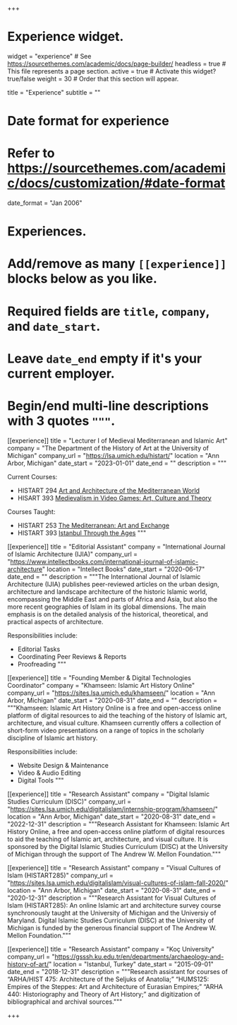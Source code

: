 +++
# Experience widget.
widget = "experience"  # See https://sourcethemes.com/academic/docs/page-builder/
headless = true  # This file represents a page section.
active = true  # Activate this widget? true/false
weight = 30  # Order that this section will appear.

title = "Experience"
subtitle = ""

# Date format for experience
#   Refer to https://sourcethemes.com/academic/docs/customization/#date-format
date_format = "Jan 2006"

# Experiences.
#   Add/remove as many `[[experience]]` blocks below as you like.
#   Required fields are `title`, `company`, and `date_start`.
#   Leave `date_end` empty if it's your current employer.
#   Begin/end multi-line descriptions with 3 quotes `"""`.




[[experience]]
  title = "Lecturer I of Medieval Mediterranean and Islamic Art"
  company = "The Department of the History of Art at the University of Michigan"
  company_url = "https://lsa.umich.edu/histart/"
  location = "Ann Arbor, Michigan"
  date_start = "2023-01-01"
  date_end = ""
  description = """
  
  Current Courses:
    
  * HISTART 294 [Art and Architecture of the Mediterranean World](https://hartgalleries.lsa.umich.edu/course_listings_f23/index.php?num=294-003h)
  * HISART 393 [Medievalism in Video Games: Art, Culture and Theory](https://hartgalleries.lsa.umich.edu/course_listings_f23/index.php?num=393-005h)
    
  Courses Taught:
    
  * HISTART 253 [The Mediterranean: Art and Exchange](https://hartgalleries.lsa.umich.edu/course_listings_w23/index.php?num=253-001h)
  * HISTART 393 [Istanbul Through the Ages](https://hartgalleries.lsa.umich.edu/course_listings_w23/index.php?num=393-006h)
    """


[[experience]]
  title = "Editorial Assistant"
  company = "International Journal of Islamic Architecture (IJIA)"
  company_url = "https://www.intellectbooks.com/international-journal-of-islamic-architecture"
  location = "Intellect Books"
  date_start = "2020-06-17"
  date_end = ""
  description = """The International Journal of Islamic Architecture (IJIA) publishes peer-reviewed articles on the urban design, architecture and landscape architecture of the historic Islamic world, encompassing the Middle East and parts of Africa and Asia, but also the more recent geographies of Islam in its global dimensions. The main emphasis is on the detailed analysis of the historical, theoretical, and practical aspects of architecture.
  
  Responsibilities include:

  * Editorial Tasks
  * Coordinating Peer Reviews & Reports
  * Proofreading
    """


[[experience]]
  title = "Founding Member & Digital Technologies Coordinator"
  company = "Khamseen: Islamic Art History Online"
  company_url = "https://sites.lsa.umich.edu/khamseen/"
  location = "Ann Arbor, Michigan"
  date_start = "2020-08-31"
  date_end = ""
  description = """Khamseen: Islamic Art History Online is a free and open-access online platform of digital resources to aid the teaching of the history of Islamic art, 
  architecture, and visual culture. Khamseen currently offers a collection of short-form video presentations on a range of topics in the scholarly discipline of Islamic art 
  history.
  
  Responsibilities include:

  * Website Design & Maintenance
  * Video & Audio Editing
  * Digital Tools
    """


[[experience]]
  title = "Research Assistant"
  company = "Digital Islamic Studies Curriculum (DISC)"
  company_url = "https://sites.lsa.umich.edu/digitalislam/internship-program/khamseen/"
  location = "Ann Arbor, Michigan"
  date_start = "2020-08-31"
  date_end = "2022-12-31"
  description = """Research Assistant for Khamseen: Islamic Art History Online, a free and open-access online platform of digital resources to aid the teaching of Islamic art,     architecture, and visual culture. It is sponsored by the Digital Islamic Studies Curriculum (DISC) at the University of Michigan through the support of The Andrew W. Mellon 
  Foundation."""


[[experience]]
  title = "Research Assistant"
  company = "Visual Cultures of Islam (HISTART285)"
  company_url = "https://sites.lsa.umich.edu/digitalislam/visual-cultures-of-islam-fall-2020/"
  location = "Ann Arbor, Michigan"
  date_start = "2020-08-31"
  date_end = "2020-12-31"
  description = """Research Assistant for Visual Cultures of Islam (HISTART285): An online Islamic art and architecture survey course synchronously taught at the University of 
  Michigan and the Universiy of Maryland. Digital Islamic Studies Curriculum (DISC) at the University of Michigan is funded by the generous financial support of The Andrew W. 
  Mellon Foundation."""


[[experience]]
  title = "Research Assistant"
  company = "Koç University"
  company_url = "https://gsssh.ku.edu.tr/en/departments/archaeology-and-history-of-art/"
  location = "Istanbul, Turkey"
  date_start = "2015-09-01"
  date_end = "2018-12-31"
  description = """Research assistant for courses of “ARHA/HIST 475: Architecture of the Seljuks of Anatolia;” “HUMS125: Empires of the Steppes: Art and Architecture of Eurasian 
  Empires;” “ARHA 440: Historiography and Theory of Art History;” and digitization of bibliographical and archival sources."""

+++
